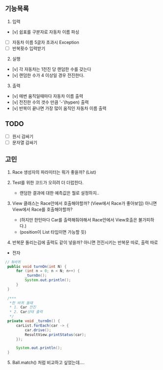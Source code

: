 ## 기능목록

1. 입력
- [v] 쉽표를 구분자로 자동차 이름 파싱
- [ ] 자동차 이름 5글자 초과시 Exception
- [ ] 반복횟수 입력받기

2. 실행
- [v] 각 자동차는 1전진 당 랜덤한 수를 갖는다
- [v] 랜덤한 수가 4 이상일 경우 전진한다.


3. 출력
- [v] 매번 움직일때마다 자동차 이름 출력
- [v] 전진한 수의 갯수 만큼 '-'(hypen) 출력
- [v] 반복이 끝나면 가장 많이 움직인 자동차 이름 출력

## TODO
- [ ] 원시 감싸기
- [ ] 문자열 감싸기

## 고민
1. Race 생성자의 파라미터는 뭐가 좋을까? (List<Car>)
2. Test를 위한 코드가 오히려 더 더럽힌다.
   - 랜덤한 결과에 대한 예측값은 뭘로 설정하지..
3. View 클래스는 Race안에서 호출해야할까? (View에서 Race가 좋아보임)
   아니면 View에서 Race를 호출해야할까?
   - (하지만 한턴마다 Car를 출력해줘야해서 Race안에서 View호출은 불가피하다.)
   - (position이 List 타입이면 가능할 듯)
   

4. 반복문 돌리는김에 출력도 같이 넣을까?
   아니면 전진시키는 반복문 따로, 출력 따로
- 전자
```java
// N바퀴
 public void turnOn(int N) {
     for (int n = 0; n < N; n++) {
         _turnOn();
         System.out.println();
     }
 }
 
 /***
  *한 바퀴 돌때
  * 1. Car 전진
  * 2. Car상태 출력
  */
 private void _turnOn() {
     carList.forEach(car -> {
         car.drive();
         ResultView.printStatus(car);
     });

     System.out.println();
 }
```
5. Ball.match() 처럼 비교하고 싶었는데....